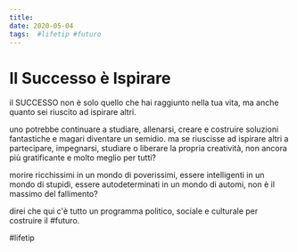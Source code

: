 ```yaml
---
title: 
date: 2020-05-04
tags:  #lifetip #futuro
---
```


# Il Successo è Ispirare

il SUCCESSO non è solo quello che hai raggiunto nella tua vita, ma anche quanto sei riuscito ad ispirare altri.

uno potrebbe continuare a studiare, allenarsi, creare e costruire soluzioni fantastiche e magari diventare un semidio.
ma se riuscisse ad ispirare altri a partecipare, impegnarsi, studiare o liberare la propria creatività, non ancora più gratificante e molto meglio per tutti?

morire ricchissimi in un mondo di poverissimi, essere intelligenti in un mondo di stupidi, essere autodeterminati in un mondo di automi, non è il massimo del fallimento?

direi che qui c'è tutto un programma politico, sociale e culturale per costruire il #futuro.

#lifetip